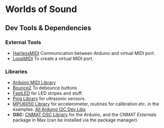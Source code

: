 # Worlds of Sound

## Dev Tools & Dependencies
### External Tools
* [HairlessMIDI](https://projectgus.github.io/hairless-midiserial/) Communication between Arduino and virtual MIDI port.
* [LoopMIDI](https://www.tobias-erichsen.de/software/loopmidi.html) To create a virtual MIDI port.

### Libraries
* [Arduino MIDI Library](https://github.com/FortySevenEffects/arduino_midi_library/tree/dev)
* [Bounce2](https://github.com/thomasfredericks/Bounce2) To debounce buttons
* [FastLED](https://github.com/FastLED/FastLED) for LED stripes and stuff.
* [Ping Library](https://bitbucket.org/teckel12/arduino-new-ping/wiki/Home) for ultrasonic sensors.
* [MPU6050 Library](https://github.com/jrowberg/i2cdevlib/tree/master/Arduino/MPU6050) for accelerometer, routines for calibration etc. in the examples. [All Arduino I2C Dev Libs](https://github.com/jrowberg/i2cdevlib/tree/master/Arduino)
* **OSC:** [CNMAT OSC Library](https://github.com/CNMAT/OSC) for the Arduino, and the *CNMAT Externals* package in Max (can be installed via the package manager).